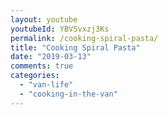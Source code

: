 ```yaml
---
layout: youtube
youtubeId: YBVSvxzj3Ks
permalink: /cooking-spiral-pasta/
title: "Cooking Spiral Pasta"
date: "2019-03-13"
comments: true
categories: 
  - "van-life"
  - "cooking-in-the-van"
---
```


